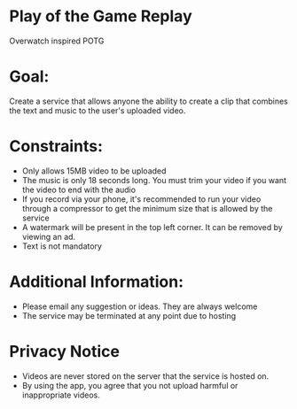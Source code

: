 # Play of the Game Replay
Overwatch inspired POTG

# Goal:
Create a service that allows anyone the ability to create a clip that combines the text and music to the user's uploaded video.

# Constraints:
- Only allows 15MB video to be uploaded
- The music is only 18 seconds long. You must trim your video if you want the video to end with the audio
- If you record via your phone, it's recommended to run your video through a compressor to get the minimum size that is allowed by the service
- A watermark will be present in the top left corner. It can be removed by viewing an ad.
- Text is not mandatory

# Additional Information:
- Please email any suggestion or ideas. They are always welcome
- The service may be terminated at any point due to hosting

# Privacy Notice
- Videos are never stored on the server that the service is hosted on.
- By using the app, you agree that you not upload harmful or inappropriate videos.
